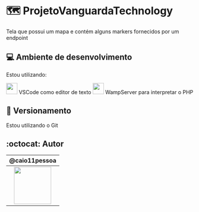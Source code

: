 # :world_map: ProjetoVanguardaTechnology


Tela que possui um mapa e contém alguns markers fornecidos por um endpoint

## :computer: Ambiente de desenvolvimento

Estou utilizando:

<img src="https://upload.wikimedia.org/wikipedia/commons/thumb/2/2d/Visual_Studio_Code_1.18_icon.svg/1200px-Visual_Studio_Code_1.18_icon.svg.png" width="30">  VSCode como editor de texto
  <img src="https://upload.wikimedia.org/wikipedia/commons/f/f8/WampServer-logo.png=" width="30"> WampServer para interpretar o PHP
  

## :pencil: Versionamento

Estou utilizando o Git

## :octocat: Autor

|                                                @caio11pessoa                                                 |
| :-----------------------------------------------------------------------------------------------------------: |
| [<img src="https://avatars0.githubusercontent.com/u/49486881?s=460&u=ce48dde526511523840bc77d43ec6e192ef4fa34&v=4" width="100">](https://github.com/caio11pessoa) |
